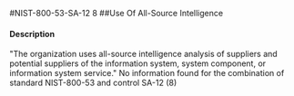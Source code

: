 #NIST-800-53-SA-12 8
##Use Of All-Source Intelligence
#### Description
"The organization uses all-source intelligence analysis of suppliers and potential suppliers of the information system, system component, or information system service."
No information found for the combination of standard NIST-800-53 and control SA-12 (8)
